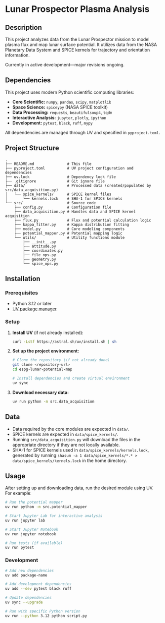 # Lunar Prospector Plasma Analysis

## Description

This project analyzes data from the Lunar Prospector mission to model plasma flux and map lunar surface potential. It utilizes data from the NASA Planetary Data System and SPICE kernels for trajectory and orientation information.

Currently in active development—major revisions ongoing.

## Dependencies

This project uses modern Python scientific computing libraries:

- **Core Scientific:** `numpy`, `pandas`, `scipy`, `matplotlib`
- **Space Science:** `spiceypy` (NASA SPICE toolkit)
- **Data Processing:** `requests`, `beautifulsoup4`, `tqdm`
- **Interactive Analysis:** `jupyter`, `plotly`, `ipython`
- **Development:** `pytest`, `black`, `ruff`, `mypy`

All dependencies are managed through UV and specified in `pyproject.toml`.

## Project Structure

```
.
├── README.md               # This file
├── pyproject.toml          # UV project configuration and dependencies
├── uv.lock                 # Dependency lock file
├── .gitignore              # Git ignore file
├── data/                   # Processed data (created/populated by src/data_acquisition.py)
│   └── spice_kernels/      # SPICE kernel files
│       └── kernels.lock    # SHA-1 for SPICE kernels
└── src/                    # Source code
    ├── config.py           # Configuration file
    ├── data_acquisition.py # Handles data and SPICE kernel acquisition
    ├── flux.py             # Flux and potential calculation logic
    ├── kappa_fitter.py     # Kappa distribution fitting
    ├── model.py            # Core modeling components
    ├── potential_mapper.py # Potential mapping logic
    └── utils/              # Utility functions module
        ├── __init__.py
        ├── attitude.py
        ├── coordinates.py
        ├── file_ops.py
        ├── geometry.py
        └── spice_ops.py
```

## Installation

### Prerequisites
- Python 3.12 or later
- [UV package manager](https://docs.astral.sh/uv/)

### Setup

1.  **Install UV** (if not already installed):
    ```bash
    curl -LsSf https://astral.sh/uv/install.sh | sh
    ```

2.  **Set up the project environment:**
    ```bash
    # Clone the repository (if not already done)
    git clone <repository-url>
    cd espg-lunar-potential-map
    
    # Install dependencies and create virtual environment
    uv sync
    ```

3.  **Download necessary data:**
    ```bash
    uv run python -m src.data_acquisition
    ```


## Data

*   Data required by the core modules are expected in `data/`.
*   SPICE kernels are expected in `data/spice_kernels/`.
*   Running `src/data_acquisition.py` will download the files in the appropriate directory if they are not locally available.
*   SHA-1 for SPICE kernels used in `data/spice_kernels/kernels.lock`, generated by running ```shasum -a 1 data/spice_kernels/*.* > data/spice_kernels/kernels.lock``` in the home directory.

## Usage

After setting up and downloading data, run the desired module using UV. For example:

```bash
# Run the potential mapper
uv run python -m src.potential_mapper

# Start Jupyter Lab for interactive analysis
uv run jupyter lab

# Start Jupyter Notebook
uv run jupyter notebook

# Run tests (if available)
uv run pytest
```

### Development

```bash
# Add new dependencies
uv add package-name

# Add development dependencies
uv add --dev pytest black ruff

# Update dependencies
uv sync --upgrade

# Run with specific Python version
uv run --python 3.12 python script.py
```
